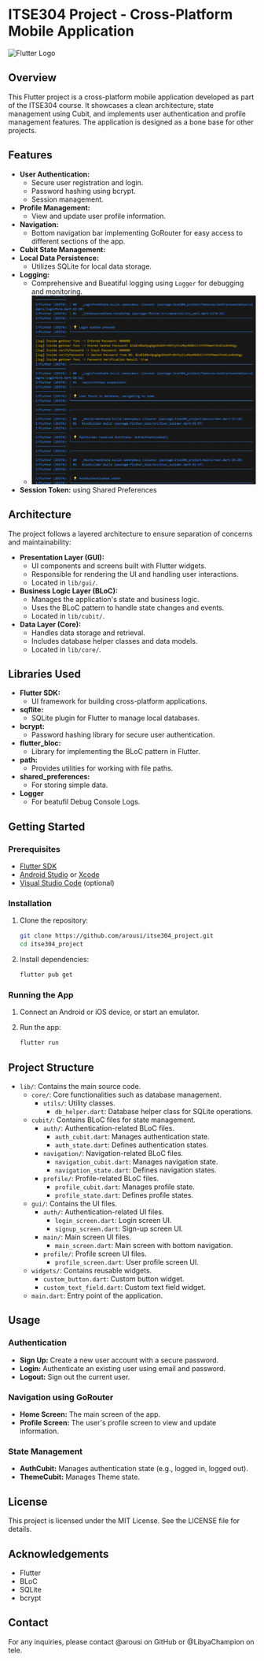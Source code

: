 # ITSE304 Project - Cross-Platform Mobile Application

![Flutter Logo](flutter_logo.png)

## Overview

This Flutter project is a cross-platform mobile application developed as part of the ITSE304 course. It showcases a clean architecture, state management using Cubit, and implements user authentication and profile management features. The application is designed as a bone base for other projects.

## Features

-   **User Authentication:**
    -   Secure user registration and login.
    -   Password hashing using bcrypt.
    -   Session management.
-   **Profile Management:**
    -   View and update user profile information.
-   **Navigation:**
    -   Bottom navigation bar implementing GoRouter for easy access to different sections of the app.
-   **Cubit State Management:**
-   **Local Data Persistence:**
    -   Utilizes SQLite for local data storage.
-   **Logging:**
    -   Comprehensive and Bueatiful logging using `Logger` for debugging and monitoring.
    -   ![Logger Logs](temp.png)
-   **Session Token:** using Shared Preferences

## Architecture

The project follows a layered architecture to ensure separation of concerns and maintainability:

-   **Presentation Layer (GUI):**
    -   UI components and screens built with Flutter widgets.
    -   Responsible for rendering the UI and handling user interactions.
    -   Located in `lib/gui/`.
-   **Business Logic Layer (BLoC):**
    -   Manages the application's state and business logic.
    -   Uses the BLoC pattern to handle state changes and events.
    -   Located in `lib/cubit/`.
-   **Data Layer (Core):**
    -   Handles data storage and retrieval.
    -   Includes database helper classes and data models.
    -   Located in `lib/core/`.

## Libraries Used

-   **Flutter SDK:**
    -   UI framework for building cross-platform applications.
-   **sqflite:**
    -   SQLite plugin for Flutter to manage local databases.
-   **bcrypt:**
    -   Password hashing library for secure user authentication.
-   **flutter_bloc:**
    -   Library for implementing the BLoC pattern in Flutter.
-   **path:**
    -   Provides utilities for working with file paths.
-   **shared_preferences:**
    -   For storing simple data.
-   **Logger**
    -   For beatufil Debug Console Logs.

## Getting Started

### Prerequisites

-   [Flutter SDK](https://flutter.dev/docs/get-started/install)
-   [Android Studio](https://developer.android.com/studio) or [Xcode](https://developer.apple.com/xcode/)
-   [Visual Studio Code](https://code.visualstudio.com/) (optional)

### Installation

1.  Clone the repository:

    ```sh
    git clone https://github.com/arousi/itse304_project.git
    cd itse304_project
    ```

2.  Install dependencies:

    ```sh
    flutter pub get
    ```

### Running the App

1.  Connect an Android or iOS device, or start an emulator.
2.  Run the app:

    ```sh
    flutter run
    ```

## Project Structure

-   `lib/`: Contains the main source code.
    -   `core/`: Core functionalities such as database management.
        -   `utils/`: Utility classes.
            -   `db_helper.dart`: Database helper class for SQLite operations.
    -   `cubit/`: Contains BLoC files for state management.
        -   `auth/`: Authentication-related BLoC files.
            -   `auth_cubit.dart`: Manages authentication state.
            -   `auth_state.dart`: Defines authentication states.
        -   `navigation/`: Navigation-related BLoC files.
            -   `navigation_cubit.dart`: Manages navigation state.
            -   `navigation_state.dart`: Defines navigation states.
        -   `profile/`: Profile-related BLoC files.
            -   `profile_cubit.dart`: Manages profile state.
            -   `profile_state.dart`: Defines profile states.
    -   `gui/`: Contains the UI files.
        -   `auth/`: Authentication-related UI files.
            -   `login_screen.dart`: Login screen UI.
            -   `signup_screen.dart`: Sign-up screen UI.
        -   `main/`: Main screen UI files.
            -   `main_screen.dart`: Main screen with bottom navigation.
        -   `profile/`: Profile screen UI files.
            -   `profile_screen.dart`: User profile screen UI.
    -   `widgets/`: Contains reusable widgets.
        -   `custom_button.dart`: Custom button widget.
        -   `custom_text_field.dart`: Custom text field widget.
    -   `main.dart`: Entry point of the application.

## Usage

### Authentication

-   **Sign Up:** Create a new user account with a secure password.
-   **Login:** Authenticate an existing user using email and password.
-   **Logout:** Sign out the current user.

### Navigation using GoRouter

-   **Home Screen:** The main screen of the app.
-   **Profile Screen:** The user's profile screen to view and update information.

### State Management

-   **AuthCubit:** Manages authentication state (e.g., logged in, logged out).
-   **ThemeCubit:** Manages Theme state.

## License

This project is licensed under the MIT License. See the LICENSE file for details.

## Acknowledgements

-   Flutter
-   BLoC
-   SQLite
-   bcrypt

## Contact


For any inquiries, please contact @arousi on GitHub or @LibyaChampion on tele.
